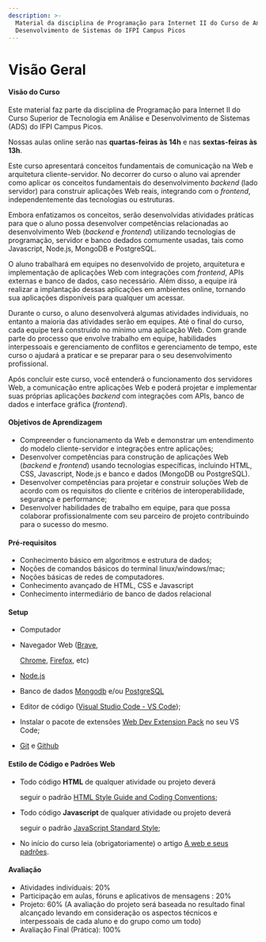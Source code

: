 ```yaml
---
description: >-
  Material da disciplina de Programação para Internet II do Curso de Análise e
  Desenvolvimento de Sistemas do IFPI Campus Picos
---
```


# Visão Geral

#### Visão do Curso

Este material faz parte da disciplina de Programação para Internet II do Curso Superior de Tecnologia em Análise e Desenvolvimento de Sistemas \(ADS\) do IFPI Campus Picos.

 Nossas aulas online serão nas **quartas-feiras às 14h** e nas **sextas-feiras às 13h**.

Este curso apresentará conceitos fundamentais de comunicação na Web e arquitetura cliente-servidor. No decorrer do curso o aluno vai aprender como aplicar os conceitos fundamentais do desenvolvimento _backend_ \(lado servidor\) para construir aplicações Web reais, integrando com o _frontend_, independentemente das tecnologias ou estruturas.

Embora enfatizamos os conceitos, serão desenvolvidas atividades práticas para que o aluno possa desenvolver competências relacionadas ao desenvolvimento Web \(_backend_ e _frontend_\) utilizando tecnologias de programação, servidor e banco dedados comumente usadas, tais como Javascript, Node.js, MongoDB e PostgreSQL.

O aluno trabalhará em equipes no desenvolvido de projeto, arquitetura e implementação de aplicações Web com integrações com _frontend_, APIs externas e banco de dados, caso necessário. Além disso, a equipe irá realizar a implantação dessas aplicações em ambientes online, tornando sua aplicações disponíveis para qualquer um acessar.

Durante o curso, o aluno desenvolverá algumas atividades individuais, no entanto a maioria das atividades serão em equipes. Até o final do curso, cada equipe terá construído no mínimo uma aplicação Web. Com grande parte do processo que envolve trabalho em equipe, habilidades interpessoais e gerenciamento de conflitos e gerenciamento de tempo, este curso o ajudará a praticar e se preparar para o seu desenvolvimento profissional.

Após concluir este curso, você entenderá o funcionamento dos servidores Web, a comunicação entre aplicações Web e poderá projetar e implementar suas próprias aplicações _backend_ com integrações com APIs, banco de dados e interface gráfica \(_frontend_\).

#### Objetivos de Aprendizagem

* Compreender o funcionamento da Web e demonstrar um entendimento do modelo cliente-servidor e integrações entre aplicações;
* Desenvolver competências para construção de aplicações Web \(_backend_ e _frontend_\) usando tecnologias específicas, incluindo HTML, CSS, Javascript, Node.js e banco e dados \(MongoDB ou PostgreSQL\).
* Desenvolver competências para projetar e construir soluções Web de acordo com os requisitos do cliente e critérios de interoperabilidade, segurança e performance;
* Desenvolver habilidades de trabalho em equipe, para que possa colaborar profissionalmente com seu parceiro de projeto contribuindo para o sucesso do mesmo.

#### Pré-requisitos

* Conhecimento básico em algoritmos e estrutura de dados;
* Noções de comandos básicos do terminal linux/windows/mac;
* Noções básicas de redes de computadores.
* Conhecimento avançado de HTML, CSS e Javascript
* Conhecimento intermediário de banco de dados relacional

#### Setup

* Computador
* Navegador Web \([Brave](https://brave.com/),

  [Chrome](https://www.google.com/intl/pt-BR/chrome/), [Firefox](https://www.mozilla.org/en-US/firefox/new/), etc\)

* [Node.js](https://nodejs.org/pt-br/download)
* Banco de dados [Mongodb](https://www.mongodb.com/) e/ou [PostgreSQL](https://www.postgresql.org/)
* Editor de código \([Visual Studio Code - VS Code](https://code.visualstudio.com/)\);
* Instalar o pacote de extensões [Web Dev Extension Pack](https://marketplace.visualstudio.com/items?itemName=jesielviana.web-dev-extension-pack) no seu VS Code;
* [Git](https://git-scm.com/) e [Github](https://github.com/)

#### Estilo de Código e Padrões Web

* Todo código **HTML** de qualquer atividade ou projeto deverá

  seguir o padrão [HTML Style Guide and Coding Conventions](https://www.w3schools.com/html/html5_syntax.asp);

* Todo código **Javascript** de qualquer atividade ou projeto deverá

  seguir o padrão [JavaScript Standard Style](https://standardjs.com/);

* No início do curso leia \(obrigatoriamente\) o artigo [A web e seus padrões](https://developer.mozilla.org/pt-BR/docs/Aprender/Getting_started_with_the_web/A_web_e_seus_padr%C3%B5es).

#### Avaliação

* Atividades individuais: 20%
* Participação em aulas, fóruns e aplicativos de mensagens : 20%
* Projeto: 60% \(A avaliação do projeto será baseada no resultado final alcançado levando em consideração os aspectos técnicos e interpessoais de cada aluno e do grupo como um todo\)
* Avaliação Final \(Prática\): 100%

